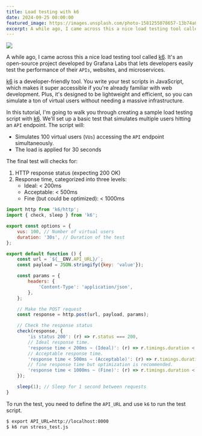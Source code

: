 ```yaml
---
title: Load testing with k6
date: 2024-09-25 00:00:00
featured_image: https://images.unsplash.com/photo-1581255078657-13b74a0690c6
excerpt: A while ago, I came across this a nice load testing tool called k6. It's an open-source project developed by Grafana Labs that lets developers easily test the performance of their APIs, websites, and microservices.
---
```


![](https://images.unsplash.com/photo-1581255078657-13b74a0690c6)

A while ago, I came across this a nice load testing tool called [k6](https://k6.io/). It's an open-source project developed by Grafana Labs that lets developers easily test the performance of their `APIs`, websites, and microservices.

[k6](https://k6.io/) is a developer-friendly tool. You write your test scripts in JavaScript, which makes it super accessible if you're already familiar with web development. Plus, it's designed to be lightweight and efficient, so you can simulate a ton of virtual users without needing a massive infrastructure.

In this tutorial, I'm going to walk you through creating a sample load testing script with [k6](https://k6.io/). We'll set up a basic test that simulates multiple users hitting an `API` endpoint. The script will:

- Simulates 100 virtual users (`VUs`) accessing the `API` endpoint simultaneously.
- The load is applied for 30 seconds

The final test will checks for:

1. HTTP response status (expecting 200 OK)
2. Response time, categorized into three levels:
    - Ideal: < 200ms
    - Acceptable: < 500ms
    - Fine (but could be optimized): < 1000ms

```js
import http from 'k6/http';
import { check, sleep } from 'k6';

export const options = {
    vus: 100, // Number of virtual users
    duration: '30s', // Duration of the test
};

export default function () {
    const url = `${__ENV.API_URL}/`;
    const payload = JSON.stringify({key: 'value'});

    const params = {
        headers: {
            'Content-Type': 'application/json',
        },
    };

    // Make the POST request
    const response = http.post(url, payload, params);

    // Check the response status
    check(response, {
        'is status 200': (r) => r.status === 200,
        // Ideal response time.
        'response time < 200ms ~ (Ideal)': (r) => r.timings.duration < 200,
        // Acceptable response time.
        'response time < 500ms ~ (Acceptable)': (r) => r.timings.duration < 500,
        // fine response time but optimization is recommended.
        'response time < 1000ms ~ (Fine)': (r) => r.timings.duration < 1000,
    });

    sleep(1); // Sleep for 1 second between requests
}
```

To run the test, you need to define the `API_URL` and use `k6` to run the test script.

```bash
$ export API_URL=http://localhost:8000
$ k6 run stress_test.js
```
